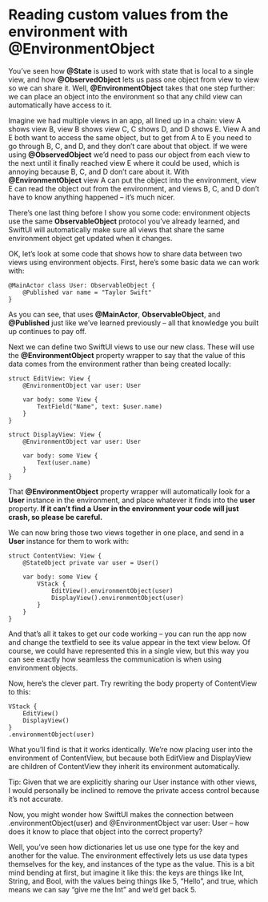 # Reading custom values from the environment with @EnvironmentObject

You’ve seen how **@State** is used to work with state that is local to a single view, and how **@ObservedObject** lets us pass one object from view to view so we can share it. Well, **@EnvironmentObject** takes that one step further: we can place an object into the environment so that any child view can automatically have access to it.

Imagine we had multiple views in an app, all lined up in a chain: view A shows view B, view B shows view C, C shows D, and D shows E. View A and E both want to access the same object, but to get from A to E you need to go through B, C, and D, and they don’t care about that object. If we were using **@ObservedObject** we’d need to pass our object from each view to the next until it finally reached view E where it could be used, which is annoying because B, C, and D don’t care about it. With **@EnvironmentObject** view A can put the object into the environment, view E can read the object out from the environment, and views B, C, and D don’t have to know anything happened – it’s much nicer.

There’s one last thing before I show you some code: environment objects use the same **ObservableObject** protocol you’ve already learned, and SwiftUI will automatically make sure all views that share the same environment object get updated when it changes.

OK, let’s look at some code that shows how to share data between two views using environment objects. First, here’s some basic data we can work with:
```
@MainActor class User: ObservableObject {
    @Published var name = "Taylor Swift"
}
```
As you can see, that uses **@MainActor**, **ObservableObject**, and **@Published** just like we’ve learned previously – all that knowledge you built up continues to pay off.

Next we can define two SwiftUI views to use our new class. These will use the **@EnvironmentObject** property wrapper to say that the value of this data comes from the environment rather than being created locally:
```
struct EditView: View {
    @EnvironmentObject var user: User

    var body: some View {
        TextField("Name", text: $user.name)
    }
}

struct DisplayView: View {
    @EnvironmentObject var user: User

    var body: some View {
        Text(user.name)
    }
}
```
That **@EnvironmentObject** property wrapper will automatically look for a **User** instance in the environment, and place whatever it finds into the **user** property. **If it can’t find a** **User** **in the environment your code will just crash, so please be careful.**

We can now bring those two views together in one place, and send in a **User** instance for them to work with:
```
struct ContentView: View {
    @StateObject private var user = User()

    var body: some View {
        VStack {
            EditView().environmentObject(user)
            DisplayView().environmentObject(user)
        }
    }
}
```
And that’s all it takes to get our code working – you can run the app now and change the textfield to see its value appear in the text view below. Of course, we could have represented this in a single view, but this way you can see exactly how seamless the communication is when using environment objects.

Now, here’s the clever part. Try rewriting the body property of ContentView to this:
```
VStack {
    EditView()
    DisplayView()
}
.environmentObject(user)
```
What you’ll find is that it works identically. We’re now placing user into the environment of ContentView, but because both EditView and DisplayView are children of ContentView they inherit its environment automatically.

Tip: Given that we are explicitly sharing our User instance with other views, I would personally be inclined to remove the private access control because it’s not accurate.

Now, you might wonder how SwiftUI makes the connection between .environmentObject(user) and @EnvironmentObject var user: User – how does it know to place that object into the correct property?

Well, you’ve seen how dictionaries let us use one type for the key and another for the value. The environment effectively lets us use data types themselves for the key, and instances of the type as the value. This is a bit mind bending at first, but imagine it like this: the keys are things like Int, String, and Bool, with the values being things like 5, “Hello”, and true, which means we can say “give me the Int” and we’d get back 5.
